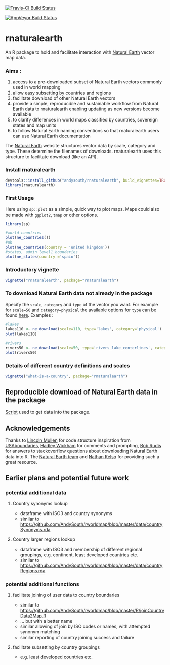 [![Travis-CI Build Status](https://travis-ci.org/AndySouth/rnaturalearth.svg?branch=master)](https://travis-ci.org/AndySouth/rnaturalearth)

[![AppVeyor Build Status](https://ci.appveyor.com/api/projects/status/github/AndySouth/rnaturalearth?branch=master&svg=true)](https://ci.appveyor.com/project/AndySouth/rnaturalearth)

# rnaturalearth

An R package to hold and facilitate interaction with [Natural Earth](http://www.naturalearthdata.com/) vector map data.

### Aims :
1. access to a pre-downloaded subset of Natural Earth vectors commonly used in world mapping
1. allow easy subsetting by countries and regions
1. facilitate download of other Natural Earth vectors
1. provide a simple, reproducible and sustainable workflow from Natural Earth data to rnaturalearth enabling updating as new versions become available
1. to clarify differences in world maps classified by countries, sovereign states and map units
1. to follow Natural Earth naming conventions so that rnaturalearth users can use Natural Earth documentation

The [Natural Earth](http://www.naturalearthdata.com/) website structures vector data by scale, category and type. These determine the filenames of downloads. rnaturalearth uses this structure to facilitate download (like an API). 

### Install rnaturalearth

```r
devtools::install_github("andysouth/rnaturalearth", build_vignettes=TRUE)
library(rnaturalearth)
```

### First Usage
Here using `sp::plot` as a simple, quick way to plot maps. Maps could also be made with `ggplot2`, `tmap` or other options.
```r
library(sp)

#world countries
plot(ne_countries())
#uk
plot(ne_countries(country = 'united kingdom'))
#states, admin level1 boundaries
plot(ne_states(country ='spain')) 

```

### Introductory vignette
```r
vignette("rnaturalearth", package="rnaturalearth")
```

### To download Natural Earth data not already in the package
Specify the `scale`, `category` and `type` of the vector you want. For example for `scale=50` and `category=physical` the available options for `type` can be found [here](http://www.naturalearthdata.com/downloads/50m-physical-vectors/). Examples :

```r
#lakes
lakes110 <- ne_download(scale=110, type='lakes', category='physical')
plot(lakes110)

#rivers
rivers50 <- ne_download(scale=50, type='rivers_lake_centerlines', category='physical')
plot(rivers50)
```

### Details of different country definitions and scales
```r
vignette("what-is-a-country", package="rnaturalearth")
```

## Reproducible download of Natural Earth data in the package
[Script](https://github.com/AndySouth/rnaturalearth/blob/master/data-raw/data_download_script.r) used to get data into the package.

## Acknowledgements
Thanks to [Lincoln Mullen](https://github.com/lmullen) for code structure inspiration from [USAboundaries](https://github.com/ropensci/USAboundaries), [Hadley Wickham](https://github.com/hadley) for comments and prompting, [Bob Rudis](https://github.com/hrbrmstr) for answers to stackoverflow questions about downloading Natural Earth data into R. The [Natural Earth team](http://www.naturalearthdata.com/about/contributors/) and [Nathan Kelso](https://github.com/nvkelso) for providing such a great resource.


## Earlier plans and potential future work

### potential additional data

1. Country synonyms lookup
    + dataframe with ISO3 and country synonyms
    + similar to https://github.com/AndySouth/rworldmap/blob/master/data/countrySynonyms.rda
    
1. Country larger regions lookup
    + dataframe with ISO3 and membership of different regional groupings, e.g. continent, least developed countries etc.
    + similar to https://github.com/AndySouth/rworldmap/blob/master/data/countryRegions.rda


### potential additional functions

1. facilitate joining of user data to country boundaries
    + similar to https://github.com/AndySouth/rworldmap/blob/master/R/joinCountryData2Map.R
    + ... but with a better name
    + similar allowing of join by ISO codes or names, with attempted synonym matching
    + similar reporting of country joining success and failure

1. facilitate subsetting by country groupings
    + e.g. least developed countries etc.

    
    
